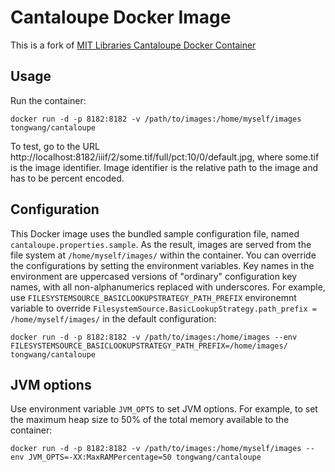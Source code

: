 # Cantaloupe Docker Image

This is a fork of [MIT Libraries Cantaloupe Docker Container](https://github.com/MITLibraries/docker-cantaloupe)


## Usage

Run the container:

    docker run -d -p 8182:8182 -v /path/to/images:/home/myself/images tongwang/cantaloupe

To test, go to the URL http://localhost:8182/iiif/2/some.tif/full/pct:10/0/default.jpg, where some.tif is the image identifier. Image identifier is the relative path to the image and has to be percent encoded.

## Configuration

This Docker image uses the bundled sample configuration file, named `cantaloupe.properties.sample`. As the result, images are served from the file system at `/home/myself/images/` within the container. You can override the configurations by setting the environment variables. Key names in the environment are uppercased versions of "ordinary" configuration key names, with all non-alphanumerics replaced with underscores. For example, use `FILESYSTEMSOURCE_BASICLOOKUPSTRATEGY_PATH_PREFIX` environemnt variable to override `FilesystemSource.BasicLookupStrategy.path_prefix = /home/myself/images/` in the default configuration:

    docker run -d -p 8182:8182 -v /path/to/images:/home/images --env FILESYSTEMSOURCE_BASICLOOKUPSTRATEGY_PATH_PREFIX=/home/images/ tongwang/cantaloupe

## JVM options

Use environment variable `JVM_OPTS` to set JVM options. For example, to set the maximum heap size to 50% of the total memory available to the container:

	docker run -d -p 8182:8182 -v /path/to/images:/home/myself/images --env JVM_OPTS=-XX:MaxRAMPercentage=50 tongwang/cantaloupe